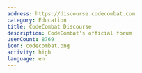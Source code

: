 ```yaml
---
address: https://discourse.codecombat.com
category: Education
title: CodeCombat Discourse
description: CodeCombat's official forum
userCount: 8769
icon: codecombat.png
activity: high
language: en
---
```

